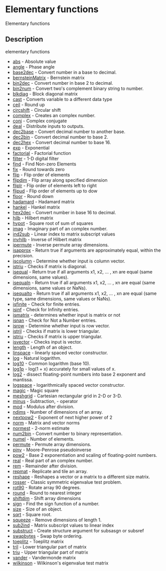 # Elementary functions

Elementary functions

## Description

elementary functions

- [abs](abs.md) - Absolute value
- [angle](angle.md) - Phase angle
- [base2dec](base2dec.md) - Convert number in a base to decimal.
- [bernsteinMatrix](bernsteinMatrix.md) - Bernstein matrix
- [bin2dec](bin2dec.md) - Convert number in base 2 to decimal.
- [bin2num](bin2num.md) - Convert two's complement binary string to number.
- [blkdiag](blkdiag.md) - Block diagonal matrix
- [cast](cast.md) - Converts variable to a different data type
- [ceil](ceil.md) - Round up
- [circshift](circshift.md) - Circular shift
- [complex](complex.md) - Creates an complex number.
- [conj](conj.md) - Complex conjugate
- [deal](deal.md) - Distribute inputs to outputs.
- [dec2base](dec2base.md) - Convert decimal number to another base.
- [dec2bin](dec2bin.md) - Convert decimal number to base 2.
- [dec2hex](dec2hex.md) - Convert decimal number to base 16.
- [exp](exp.md) - Exponential
- [factorial](factorial.md) - Factorial function
- [filter](filter.md) - 1-D digital filter
- [find](find.md) - Find Non-zero Elements
- [fix](fix.md) - Round towards zero
- [flip](flip.md) - Flip order of elements
- [flipdim](flipdim.md) - Flip array along specified dimension
- [fliplr](fliplr.md) - Flip order of elements left to right
- [flipud](flipud.md) - Flip order of elements up to dow
- [floor](floor.md) - Round down
- [hadamard](hadamard.md) - Hadamard matrix
- [hankel](hankel.md) - Hankel matrix
- [hex2dec](hex2dec.md) - Convert number in base 16 to decimal.
- [hilb](hilb.md) - Hilbert matrix
- [hypot](hypot.md) - Square root of sum of squares
- [imag](imag.md) - Imaginary part of an complex number.
- [ind2sub](ind2sub.md) - Linear index to matrix subscript values
- [invhilb](invhilb.md) - Inverse of Hilbert matrix
- [ipermute](ipermute.md) - Inverse permute array dimensions.
- [isapprox](isapprox.md) - Return true if arguments are approximately equal, within the precision.
- [iscolumn](iscolumn.md) - Determine whether input is column vector.
- [istriu](isdiag.md) - Checks if matrix is diagonal.
- [isequal](isequal.md) - Return true if all arguments x1, x2, ... , xn are equal (same dimensions, same values).
- [isequaln](isequaln.md) - Return true if all arguments x1, x2, ... , xn are equal (same dimensions, same values or NaNs).
- [isequalto](isequalto.md) - Return true if all arguments x1, x2, ... , xn are equal (same type, same dimensions, same values or NaNs).
- [isfinite](isfinite.md) - Check for finite entries.
- [isinf](isinf.md) - Check for Infinity entries.
- [ismatrix](ismatrix.md) - determines whether input is matrix or not
- [isnan](isnan.md) - Check for Not a Number entries.
- [isrow](isrow.md) - Determine whether input is row vector.
- [istril](istril.md) - Checks if matrix is lower triangular.
- [istriu](istriu.md) - Checks if matrix is upper triangular.
- [isvector](isvector.md) - Checks input is vector.
- [length](length.md) - Length of an object.
- [linspace](linspace.md) - linearly spaced vector constructor.
- [log](log.md) - Natural logarithm.
- [log10](log10.md) - Common logarithm (base 10).
- [log1p](log1p.md) - log(1 + x) accurately for small values of x.
- [log2](log2.md) - dissect floating-point numbers into base 2 exponent and mantissa.
- [logspace](logspace.md) - logarithmically spaced vector constructor.
- [magic](magic.md) - Magic square
- [meshgrid](meshgrid.md) - Cartesian rectangular grid in 2-D or 3-D.
- [minus](minus.md) - Subtraction, - operator
- [mod](mod.md) - Modulus after division.
- [ndims](ndims.md) - Number of dimensions of an array.
- [nextpow2](nextpow2.md) - Exponent of next higher power of 2
- [norm](norm.md) - Matrix and vector norms
- [normest](normest.md) - 2-norm estimate
- [num2bin](num2bin.md) - Convert number to binary representation.
- [numel](numel.md) - Number of elements.
- [permute](permute.md) - Permute array dimensions.
- [pinv](pinv.md) - Moore-Penrose pseudoinverse
- [pow2](pow2.md) - Base 2 exponentiation and scaling of floating-point numbers.
- [real](real.md) - Real part of an complex number.
- [rem](rem.md) - Remainder after division.
- [repmat](repmat.md) - Replicate and tile an array.
- [reshape](reshape.md) - Reshapes a vector or a matrix to a different size matrix.
- [rosser](rosser.md) - Classic symmetric eigenvalue test problem.
- [rot90](rot90.md) - Rotate array 90 degrees.
- [round](round.md) - Round to nearest integer
- [shiftdim](shiftdim.md) - Shift array dimensions
- [sign](sign.md) - Find the sign function of a number.
- [size](size.md) - Size of an object.
- [sqrt](sqrt.md) - Square root.
- [squeeze](squeeze.md) - Remove dimensions of length 1.
- [sub2ind](sub2ind.md) - Matrix subscript values to linear index
- [substruct](substruct.md) - Create structure argument for subsasgn or subsref
- [swapbytes](swapbytes.md) - Swap byte ordering.
- [toeplitz](toeplitz.md) - Toeplitz matrix
- [tril](tril.md) - Lower triangular part of matrix
- [triu](triu.md) - Upper triangular part of matrix
- [vander](vander.md) - Vandermonde matrix
- [wilkinson](wilkinson.md) - Wilkinson's eigenvalue test matrix
